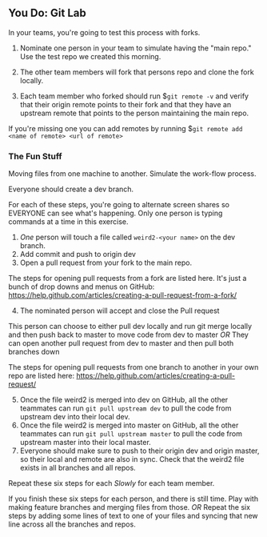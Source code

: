 ## You Do: Git Lab

In your teams, you're going to test this process with forks.

1. Nominate one person in your team to simulate having the "main repo." Use the test repo we created this morning.

2. The other team members will fork that persons repo and clone the fork locally.

3. Each team member who forked should run $`git remote -v` and verify that their origin remote points to their fork and that they have an upstream remote that points to the person maintaining the main repo.

  If you're missing one you can add remotes by running $`git remote add <name of remote> <url of remote>`

### The Fun Stuff

Moving files from one machine to another. Simulate the work-flow process.

Everyone should create a dev branch.

For each of these steps, you're going to alternate screen shares so EVERYONE can see what's happening. Only one person is typing commands at a time in this exercise.

1. *One* person will touch a file called `weird2-<your name>` on the dev branch.
2. Add commit and push to origin dev
3. Open a pull request from your fork to the main repo.

  The steps for opening pull requests from a fork are listed here. It's just a bunch of drop downs and menus on GitHub:
  https://help.github.com/articles/creating-a-pull-request-from-a-fork/

4. The nominated person will accept and close the Pull request

  This person can choose to either pull dev locally and run git merge locally and then push back to master to move code from dev to master
  *OR*
  They can open another pull request from dev to master and then pull both branches down

  The steps for opening pull requests from one branch to another in your own repo are listed here: https://help.github.com/articles/creating-a-pull-request/

5. Once the file weird2 is merged into dev on GitHub, all the other teammates can run `git pull upstream dev` to pull the code from upstream dev into their local dev.
6. Once the file weird2 is merged into master on GitHub, all the other teammates can run `git pull upstream master` to pull the code from upstream master into their local master.
7. Everyone should make sure to push to their origin dev and origin master, so their local and remote are also in sync. Check that the weird2 file exists in all branches and all repos.

Repeat these six steps for each _Slowly_ for each team member.

If you finish these six steps for each person, and there is still time. Play with making feature branches and merging files from those. *OR* Repeat the six steps by adding some lines of text to one of your files and syncing that new line across all the branches and repos.
